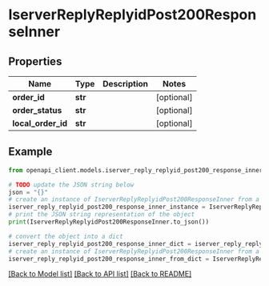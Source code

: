 # IserverReplyReplyidPost200ResponseInner


## Properties

Name | Type | Description | Notes
------------ | ------------- | ------------- | -------------
**order_id** | **str** |  | [optional] 
**order_status** | **str** |  | [optional] 
**local_order_id** | **str** |  | [optional] 

## Example

```python
from openapi_client.models.iserver_reply_replyid_post200_response_inner import IserverReplyReplyidPost200ResponseInner

# TODO update the JSON string below
json = "{}"
# create an instance of IserverReplyReplyidPost200ResponseInner from a JSON string
iserver_reply_replyid_post200_response_inner_instance = IserverReplyReplyidPost200ResponseInner.from_json(json)
# print the JSON string representation of the object
print(IserverReplyReplyidPost200ResponseInner.to_json())

# convert the object into a dict
iserver_reply_replyid_post200_response_inner_dict = iserver_reply_replyid_post200_response_inner_instance.to_dict()
# create an instance of IserverReplyReplyidPost200ResponseInner from a dict
iserver_reply_replyid_post200_response_inner_from_dict = IserverReplyReplyidPost200ResponseInner.from_dict(iserver_reply_replyid_post200_response_inner_dict)
```
[[Back to Model list]](../README.md#documentation-for-models) [[Back to API list]](../README.md#documentation-for-api-endpoints) [[Back to README]](../README.md)


